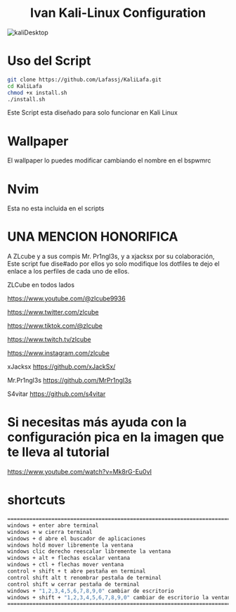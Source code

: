 <h1 align="center">Ivan Kali-Linux Configuration</h1>

![kaliDesktop](https://github.com/ivannavvaz/kali-Configuration/assets/123501884/36f56407-25a8-4858-8f2d-0c5e3084affc)

# Uso del Script 

```bash
git clone https://github.com/Lafassj/KaliLafa.git
cd KaliLafa
chmod +x install.sh
./install.sh
```
Este Script esta diseñado para solo funcionar en Kali Linux

# Wallpaper

El wallpaper lo puedes modificar cambiando el nombre en el bspwmrc

# Nvim

Esta no esta incluida en el scripts


# UNA MENCION HONORIFICA 
A ZLcube y a sus compis Mr. Pr1ngl3s, y a xjacksx por su colaboración, Este script fue dise#ado por ellos yo solo modifique los dotfiles te dejo el enlace a los perfiles de cada uno de ellos.

ZLCube en todos lados

https://www.youtube.com/@zlcube9936

https://www.twitter.com/zlcube

https://www.tiktok.com/@zlcube

https://www.twitch.tv/zlcube

https://www.instagram.com/zlcube


xJacksx https://github.com/xJackSx/

Mr.Pr1ngl3s https://github.com/MrPr1ngl3s

S4vitar https://github.com/s4vitar


# Si necesitas más ayuda con la configuración pica en la imagen que te lleva al tutorial

https://www.youtube.com/watch?v=Mk8rG-Eu0vI

# shortcuts
```bash
===========================================================================================================
windows + enter abre terminal 
windows + w cierra terminal
windows + d abre el buscador de aplicaciones
windows hold mover libremente la ventana
windows clic derecho reescalar libremente la ventana
windows + alt + flechas escalar ventana
windows + ctl + flechas mover ventana
control + shift + t abre pestaña en terminal
control shift alt t renombrar pestaña de terminal
control shift w cerrar pestaña de terminal
windows + "1,2,3,4,5,6,7,8,9,0" cambiar de escritorio
windows + shift + "1,2,3,4,5,6,7,8,9,0" cambiar de escritorio la ventana actual al escritorio seleccionado
============================================================================================================
```




